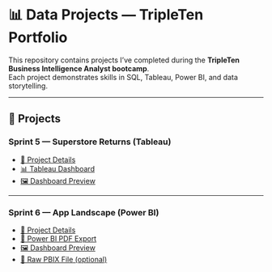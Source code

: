 # 📊 Data Projects — TripleTen Portfolio

This repository contains projects I’ve completed during the **TripleTen Business Intelligence Analyst bootcamp**.  
Each project demonstrates skills in SQL, Tableau, Power BI, and data storytelling.

---

## 🚀 Projects

### Sprint 5 — Superstore Returns (Tableau)
- [📄 Project Details](Sprint5-Superstore-Returns-Tableau/README.md)  
- [📊 Tableau Dashboard](https://public.tableau.com/views/Sprint5tableauvisuals/SuperstoreReturnsPresentation?:language=en-US&publish=yes&:sid=&:redirect=auth&:display_count=n&:origin=viz_share_link)  
- [🖼 Dashboard Preview](Sprint5-Superstore-Returns-Tableau/Dashboard-screenshot1.png)  

---

### Sprint 6 — App Landscape (Power BI)
- [📄 Project Details](Sprint6-App-Landscape-PowerBI/README.md)  
- [📑 Power BI PDF Export](Sprint6-App-Landscape-PowerBI/Dashboard-pdf1.pdf)  
- [🖼 Dashboard Preview](Sprint6-App-Landscape-PowerBI/Sprint6-screenshot.png)  
- [📂 Raw PBIX File (optional)](Sprint6-App-Landscape-PowerBI/Sprint6.pbix)



